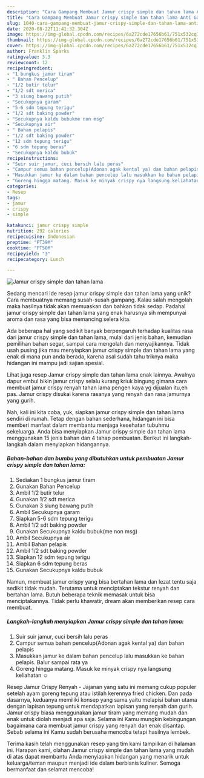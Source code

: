 ```yaml
---
description: "Cara Gampang Membuat Jamur crispy simple dan tahan lama Anti Gagal"
title: "Cara Gampang Membuat Jamur crispy simple dan tahan lama Anti Gagal"
slug: 1040-cara-gampang-membuat-jamur-crispy-simple-dan-tahan-lama-anti-gagal
date: 2020-08-22T11:41:32.304Z
image: https://img-global.cpcdn.com/recipes/6a272cde17656b61/751x532cq70/jamur-crispy-simple-dan-tahan-lama-foto-resep-utama.jpg
thumbnail: https://img-global.cpcdn.com/recipes/6a272cde17656b61/751x532cq70/jamur-crispy-simple-dan-tahan-lama-foto-resep-utama.jpg
cover: https://img-global.cpcdn.com/recipes/6a272cde17656b61/751x532cq70/jamur-crispy-simple-dan-tahan-lama-foto-resep-utama.jpg
author: Franklin Sparks
ratingvalue: 3.3
reviewcount: 12
recipeingredient:
- "1 bungkus jamur tiram"
- " Bahan Pencelup"
- "1/2 butir telur"
- "1/2 sdt merica"
- "3 siung bawang putih"
- "Secukupnya garam"
- "5-6 sdm tepung terigu"
- "1/2 sdt baking powder"
- "Secukupnya kaldu bubukme non msg"
- "Secukupnya air"
- " Bahan pelapis"
- "1/2 sdt baking powder"
- "12 sdm tepung terigu"
- "6 sdm tepung beras"
- "Secukupnya kaldu bubuk"
recipeinstructions:
- "Suir suir jamur, cuci bersih lalu peras"
- "Campur semua bahan pencelup(Adonan agak kental ya) dan bahan pelapis"
- "Masukkan jamur ke dalam bahan pencelup lalu masukkan ke bahan pelapis. Balur sampai rata ya"
- "Goreng hingga matang. Masuk ke minyak crispy nya langsung keliahatan ☺️"
categories:
- Resep
tags:
- jamur
- crispy
- simple

katakunci: jamur crispy simple 
nutrition: 292 calories
recipecuisine: Indonesian
preptime: "PT39M"
cooktime: "PT50M"
recipeyield: "3"
recipecategory: Lunch

---
```



![Jamur crispy simple dan tahan lama](https://img-global.cpcdn.com/recipes/6a272cde17656b61/751x532cq70/jamur-crispy-simple-dan-tahan-lama-foto-resep-utama.jpg)

Sedang mencari ide resep jamur crispy simple dan tahan lama yang unik? Cara membuatnya memang susah-susah gampang. Kalau salah mengolah maka hasilnya tidak akan memuaskan dan bahkan tidak sedap. Padahal jamur crispy simple dan tahan lama yang enak harusnya sih mempunyai aroma dan rasa yang bisa memancing selera kita.

Ada beberapa hal yang sedikit banyak berpengaruh terhadap kualitas rasa dari jamur crispy simple dan tahan lama, mulai dari jenis bahan, kemudian pemilihan bahan segar, sampai cara mengolah dan menyajikannya. Tidak usah pusing jika mau menyiapkan jamur crispy simple dan tahan lama yang enak di mana pun anda berada, karena asal sudah tahu triknya maka hidangan ini mampu jadi sajian spesial.

Lihat juga resep Jamur crispy simple dan tahan lama enak lainnya. Awalnya dapur embul bikin jamur crispy selalu kurang kriuk bingung gimana cara membuat jamur crispy renyah tahan lama pengen kaya yg dijualan itu,eh pas. Jamur crispy disukai karena rasanya yang renyah dan rasa jamurnya yang gurih.


Nah, kali ini kita coba, yuk, siapkan jamur crispy simple dan tahan lama sendiri di rumah. Tetap dengan bahan sederhana, hidangan ini bisa memberi manfaat dalam membantu menjaga kesehatan tubuhmu sekeluarga. Anda bisa menyiapkan Jamur crispy simple dan tahan lama menggunakan 15 jenis bahan dan 4 tahap pembuatan. Berikut ini langkah-langkah dalam menyiapkan hidangannya.

<!--inarticleads1-->

##### Bahan-bahan dan bumbu yang dibutuhkan untuk pembuatan Jamur crispy simple dan tahan lama:

1. Sediakan 1 bungkus jamur tiram
1. Gunakan  Bahan Pencelup
1. Ambil 1/2 butir telur
1. Gunakan 1/2 sdt merica
1. Gunakan 3 siung bawang putih
1. Ambil Secukupnya garam
1. Siapkan 5-6 sdm tepung terigu
1. Ambil 1/2 sdt baking powder
1. Gunakan Secukupnya kaldu bubuk(me non msg)
1. Ambil Secukupnya air
1. Ambil  Bahan pelapis
1. Ambil 1/2 sdt baking powder
1. Siapkan 12 sdm tepung terigu
1. Siapkan 6 sdm tepung beras
1. Gunakan Secukupnya kaldu bubuk


Namun, membuat jamur crispy yang bisa bertahan lama dan lezat tentu saja sedikit tidak mudah. Terutama untuk menciptakan tekstur renyah dan bertahan lama. Butuh beberapa teknik memasak untuk bisa menciptakannya. Tidak perlu khawatir, dream akan memberikan resep cara membuat. 

<!--inarticleads2-->

##### Langkah-langkah menyiapkan Jamur crispy simple dan tahan lama:

1. Suir suir jamur, cuci bersih lalu peras
1. Campur semua bahan pencelup(Adonan agak kental ya) dan bahan pelapis
1. Masukkan jamur ke dalam bahan pencelup lalu masukkan ke bahan pelapis. Balur sampai rata ya
1. Goreng hingga matang. Masuk ke minyak crispy nya langsung keliahatan ☺️


Resep Jamur Crispy Renyah - Jajanan yang satu ini memang cukup populer setelah ayam goreng tepung atau istilah kerennya fried chicken. Dan pada dasarnya, keduanya memiliki konsep yang sama yaitu melapisi bahan utama dengan lapisan tepung untuk mendapatkan lapisan yang renyah dan gurih. Jamur crispy biasa menggunakan jamur tiram yang memang mudah dan enak untuk diolah menjadi apa saja. Selama ini Kamu mungkin kebingungan bagaimana cara membuat jamur crispy yang renyah dan enak disantap. Sebab selama ini Kamu sudah berusaha mencoba tetapi hasilnya lembek. 

Terima kasih telah menggunakan resep yang tim kami tampilkan di halaman ini. Harapan kami, olahan Jamur crispy simple dan tahan lama yang mudah di atas dapat membantu Anda menyiapkan hidangan yang menarik untuk keluarga/teman maupun menjadi ide dalam berbisnis kuliner. Semoga bermanfaat dan selamat mencoba!
